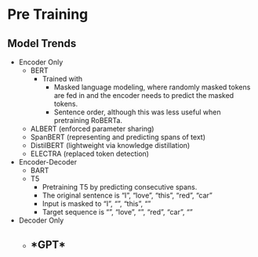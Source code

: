 # Pre Training

## Model Trends
- Encoder Only
  - BERT
    - Trained with 
      - Masked language modeling, where randomly masked tokens are fed in and the encoder needs to predict the masked tokens.
      - Sentence order, although this was less useful when pretraining RoBERTa. 
  - ALBERT (enforced parameter sharing)
  - SpanBERT (representing and predicting spans of text)
  - DistilBERT (lightweight via knowledge distillation) 
  - ELECTRA (replaced token detection)
- Encoder-Decoder
  - BART
  - T5
    - Pretraining T5 by predicting consecutive spans. 
    - The original sentence is “I”, “love”, “this”, “red”, “car”
    - Input is masked to “I”, “<X>”, “this”, “<Y>”
    - Target sequence is “<X>”, “love”, “<Y>”, “red”, “car”, “<Z>”
- Decoder Only
  - \*GPT*
    - 